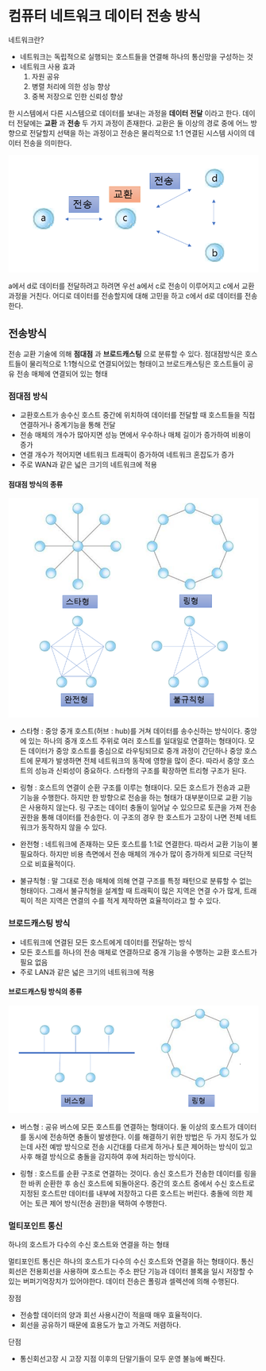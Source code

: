 # 컴퓨터 네트워크 데이터 전송 방식

 
 네트워크란?
 
  - 네트워크는 독립적으로 실행되는 호스트들을 연결해 하나의 통신망을 구성하는 것
  - 네트워크 사용 효과 
    1. 자원 공유
    2. 병렬 처리에 의한 성능 향상
    3. 중복 저장으로 인한 신뢰성 향상
 
 한 시스템에서 다른 시스템으로 데이터를 보내는 과정을 __데이터 전달__ 이라고 한다.
 데이터 전달에는 __교환__ 과 __전송__ 두 가지 과정이 존재한다.
 교환은 둘 이상의 경로 중에 어느 방향으로 전달할지 선택을 하는 과정이고 전송은 물리적으로 1:1 연결된 시스템 사이의 데이터 전송을 의미한다.

![network1](../images/network1.png)

a에서 d로 데이터를 전달하려고 하려면 우선 a에서 c로 전송이 이루어지고 c에서 교환 과정을 거친다. 어디로 데이터를 전송할지에 대해 고민을 하고 c에서 d로 데이터를 전송한다.

## 전송방식

 전송 교환 기술에 의해 __점대점__ 과 __브로드캐스팅__ 으로 분류할 수 있다.
 점대점방식은 호스트들이 물리적으로 1:1형식으로 연결되어있는 형태이고 브로드캐스팅은 호스트들이 공유 전송 매체에 연결되어 있는 형태
 
 
### 점대점 방식
 
 - 교환호스트가 송수신 호스트 중간에 위치하여 데이터를 전달할 때 호스트들을 직접 연결하거나 중계기능을 통해 전달
 - 전송 매체의 개수가 많아지면 성능 면에서 우수하나 매체 길이가 증가하여 비용이 증가
 - 연결 개수가 적어지면 네트워크 트래픽이 증가하여 네트워크 혼잡도가 증가
 - 주로 WAN과 같은 넓은 크기의 네트워크에 적용

#### 점대점 방식의 종류

![network2](../images/network2.png)

* 스타형 : 중앙 중개 호스트(허브 : hub)를 거쳐 데이터를 송수신하는 방식이다. 중앙에 있는 하나의 중개 호스트 주위로 여러 호스트를 일대일로 연결하는 형태이다. 모든 데이터가 중앙 호스트를 중심으로 라우팅되므로 중개 과정이 간단하나 중앙 호스트에 문제가 발생하면 전체 네트워크의 동작에 영향을 많이 준다. 따라서 중앙 호스트의 성능과 신뢰성이 중요하다. 스타형의 구조를 확장하면 트리형 구조가 된다.

* 링형 : 호스트의 연결이 순환 구조를 이루는 형태이다. 모든 호스트가 전송과 교환 기능을 수행한다. 하지만 한 방향으로 전송을 하는 형태가 대부분이므로 교환 기능은 사용하지 않는다. 링 구조는 데이터 충돌이 일어날 수 있으므로 토큰을 가져 전송 권한을 통해 데이터를 전송한다. 이 구조의 경우 한 호스트가 고장이 나면 전체 네트워크가 동작하지 않을 수 있다.

* 완전형 : 네트워크에 존재하는 모든 호스트를 1:1로 연결한다. 따라서 교환 기능이 불필요하다. 하지만 비용 측면에서 전송 매체의 개수가 많이 증가하게 되므로 극단적으로 비효율적이다.

* 불규칙형 : 말 그대로 전송 매체에 의해 연결 구조를 특정 패턴으로 분류할 수 없는 형태이다. 그래서 불규칙형을 설계할 때 트래픽이 많은 지역은 연결 수가 많게, 트래픽이 적은 지역은 연결의 수를 적게 제작하면 효율적이라고 할 수 있다.


### 브로드캐스팅 방식
 
 - 네트워크에 연결된 모든 호스트에게 데이터를 전달하는 방식
 - 모든 호스트를 하나의 전송 매체로 연결하므로 중개 기능을 수행하는 교환 호스트가 필요 없음
 - 주로 LAN과 같은 넓은 크기의 네트워크에 적용

#### 브로드캐스팅 방식의 종류

![network3](../images/network3.png)

* 버스형 : 공유 버스에 모든 호스트를 연결하는 형태이다. 둘 이상의 호스트가 데이터를 동시에 전송하면 충돌이 발생한다. 이를 해결하기 위한 방법은 두 가지 정도가 있는데 사전 예방 방식으로 전송 시간대를 다르게 하거나 토큰 제어하는 방식이 있고 사후 해결 방식으로 충돌을 감지하여 후에 처리하는 방식이다.

* 링형 : 호스트를 순환 구조로 연결하는 것이다. 송신 호스트가 전송한 데이터를 링을 한 바퀴 순환한 후 송신 호스트에 되돌아온다. 중간의 호스트 중에서 수신 호스트로 지정된 호스트만 데이터를 내부에 저장하고 다른 호스트는 버린다. 충돌에 의한 제어는 토큰 제어 방식(전송 권한)을 택하여 수행한다.


### 멀티포인트 통신
 하나의 호스트가 다수의 수신 호스트와 연결을 하는 형태

멀티포인트 통신은 하나의 호스트가 다수의 수신 호스트와 연결을 하는 형태이다. 통신회선은 전용회선을 사용하며 호스트는 주소 판단 기능과 데이터 블록을 일시 저장할 수 있는 버퍼기억장치가 있어야한다. 데이터 전송은 폴링과 셀렉션에 의해 수행된다.

장점
- 전송할 데이터의 양과 회선 사용시간이 적을때 매우 효율적이다.
- 회선을 공유하기 때문에 효용도가 높고 가격도 저렴하다.

단점
- 통신회선고장 시 고장 지점 이후의 단말기들이 모두 운영 불능에 빠진다.
